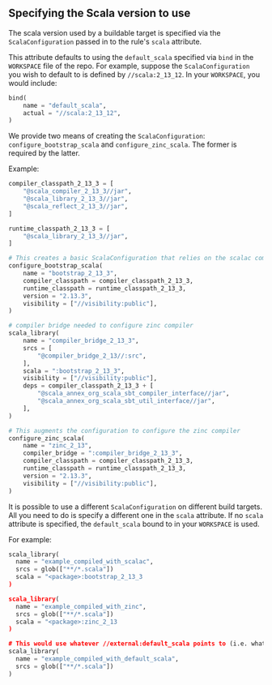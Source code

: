 ## Specifying the Scala version to use

The scala version used by a buildable target is specified via the `ScalaConfiguration` passed in to the rule's `scala` attribute.

This attribute defaults to using the `default_scala` specified via `bind` in the `WORKSPACE` file of the repo. For example, suppose the `ScalaConfiguration` you wish to default to is defined by `//scala:2_13_12`. In your `WORKSPACE`, you would include:

```python
bind(
    name = "default_scala",
    actual = "//scala:2_13_12",
)
```

We provide two means of creating the `ScalaConfiguration`: `configure_bootstrap_scala` and `configure_zinc_scala`. The former is required by the latter.

Example:

```python
compiler_classpath_2_13_3 = [
    "@scala_compiler_2_13_3//jar",
    "@scala_library_2_13_3//jar",
    "@scala_reflect_2_13_3//jar",
]

runtime_classpath_2_13_3 = [
    "@scala_library_2_13_3//jar",
]

# This creates a basic ScalaConfiguration that relies on the scalac compiler
configure_bootstrap_scala(
    name = "bootstrap_2_13_3",
    compiler_classpath = compiler_classpath_2_13_3,
    runtime_classpath = runtime_classpath_2_13_3,
    version = "2.13.3",
    visibility = ["//visibility:public"],
)

# compiler bridge needed to configure zinc compiler
scala_library(
    name = "compiler_bridge_2_13_3",
    srcs = [
        "@compiler_bridge_2_13//:src",
    ],
    scala = ":bootstrap_2_13_3",
    visibility = ["//visibility:public"],
    deps = compiler_classpath_2_13_3 + [
        "@scala_annex_org_scala_sbt_compiler_interface//jar",
        "@scala_annex_org_scala_sbt_util_interface//jar",
    ],
)

# This augments the configuration to configure the zinc compiler
configure_zinc_scala(
    name = "zinc_2_13",
    compiler_bridge = ":compiler_bridge_2_13_3",
    compiler_classpath = compiler_classpath_2_13_3,
    runtime_classpath = runtime_classpath_2_13_3,
    version = "2.13.3",
    visibility = ["//visibility:public"],
)
```

It is possible to use a different `ScalaConfiguration` on different build targets. All you need to do is specify a different one in the `scala` attribute. If no `scala` attribute is specified, the `default_scala` bound to in your `WORKSPACE` is used.

For example:

```python
scala_library(
  name = "example_compiled_with_scalac",
  srcs = glob(["**/*.scala"])
  scala = "<package>:bootstrap_2_13_3
)

scala_library(
  name = "example_compiled_with_zinc",
  srcs = glob(["**/*.scala"])
  scala = "<package>:zinc_2_13
)

# This would use whatever //external:default_scala points to (i.e. what you bind default_scala to in your WORKSPACE)
scala_library(
  name = "example_compiled_with_default_scala",
  srcs = glob(["**/*.scala"])
)
```
